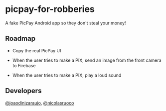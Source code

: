 # picpay-for-robberies
A fake PicPay Android app so they don't steal your money!

## Roadmap

- Copy the real PicPay UI

- When the user tries to make a PIX, send an image from the front camera to Firebase

- When the user tries to make a PIX, play a loud sound

## Developers
[@joaodinizaraujo](https://github.com/joaodinizaraujo), [@nicolasruoco](https://github.com/nicolasruoco)
